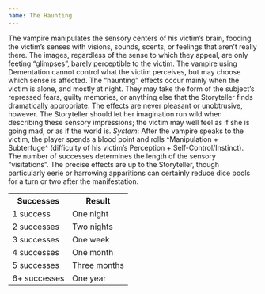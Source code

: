 ```yaml
---
name: The Haunting
---
```


The vampire manipulates the sensory centers of his victim’s brain, fooding the victim’s senses with visions, sounds, scents, or feelings that aren’t really there. The images, regardless of the sense to which they appeal, are only feeting “glimpses”, barely perceptible to the victim. The vampire using Dementation cannot control what the victim perceives, but may choose which sense is affected. The “haunting” effects occur mainly when the victim is alone, and mostly at night. They may take the form of the subject’s repressed fears, guilty memories, or anything else that the Storyteller finds dramatically appropriate. The effects are never pleasant or unobtrusive, however. The Storyteller should let her imagination run wild when describing these sensory impressions; the victim may well feel as if she is going mad, or as if the world is.
_System_: After the vampire speaks to the victim, the player spends a blood point and rolls ^Manipulation + Subterfuge^ (difficulty of his victim’s Perception + Self-Control/Instinct). The number of successes determines the length of the sensory “visitations”. The precise effects are up to the Storyteller, though particularly eerie or harrowing apparitions can certainly reduce dice pools for a turn or two after the manifestation.
<table><tr><th>Successes</th><th>Result</th></tr><tr><td>1 success</td><td>One night</td></tr><tr><td>2 successes</td><td>Two nights</td></tr><tr><td>3 successes</td><td>One week</td></tr><tr><td>4 successes</td><td>One month</td></tr><tr><td>5 successes</td><td>Three months</td></tr><tr><td>6+ successes</td><td>One year</td></tr></table>
